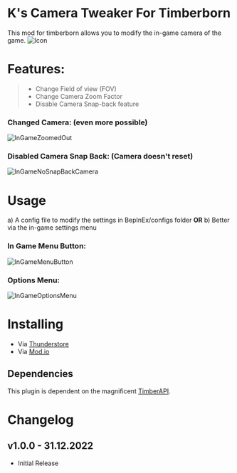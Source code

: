 # K's Camera Tweaker For Timberborn
This mod for timberborn allows you to modify the in-game camera of the game.
![Icon](https://raw.githubusercontent.com/averon420/Timberborn_Mods/master/TB_CameraTweaks/icon.png)


# Features:
> - Change Field of view (FOV)
> - Change Camera Zoom Factor
> - Disable Camera Snap-back feature

### Changed Camera: (even more possible)
![InGameZoomedOut](https://raw.githubusercontent.com/averon420/Timberborn_Mods/master/TB_CameraTweaks/_package/Pictures/InGameZoomedOut.png)

### Disabled Camera Snap Back: (Camera doesn't reset)
![InGameNoSnapBackCamera](https://raw.githubusercontent.com/averon420/Timberborn_Mods/master/TB_CameraTweaks/_package/Pictures/InGameNoSnapBackCamera.png)

# Usage
 a) A config file to modify the settings in BepInEx/configs folder
 **OR**
 b) Better via the in-game settings menu

### In Game Menu Button:
![InGameMenuButton](https://raw.githubusercontent.com/averon420/Timberborn_Mods/master/TB_CameraTweaks/_package/Pictures/InGameMenuButton.png)

### Options Menu:
![InGameOptionsMenu](https://raw.githubusercontent.com/averon420/Timberborn_Mods/master/TB_CameraTweaks/_package/Pictures/InGameOptionsMenu.png)


# Installing 
- Via [Thunderstore](https://timberborn.thunderstore.io/)
- Via [Mod.io](https://mod.io/g/timberborn?tags-in=Mod)

## Dependencies
This plugin is dependent on the magnificent [TimberAPI](https://github.com/Timberborn-Modding-Central/TimberAPI).

# Changelog

## v1.0.0 - 31.12.2022
- Initial Release